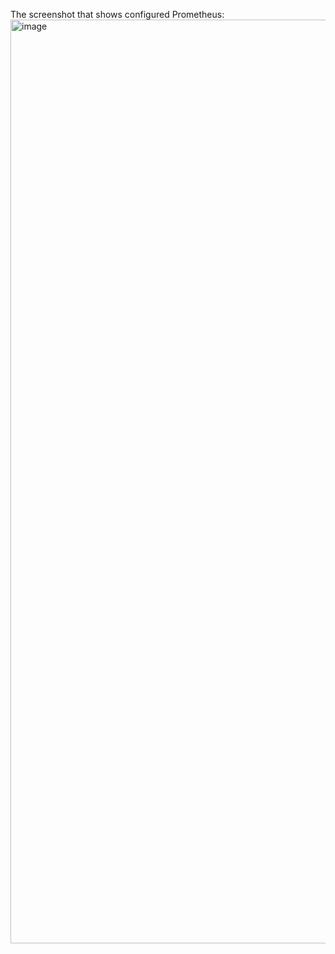 The screenshot that shows configured Prometheus:
<img width="1478" alt="image" src="https://github.com/sl1depengwyn/core-course-labs/assets/53992153/7163fb3c-202e-4c1c-b615-e1a9db11b3bb">
